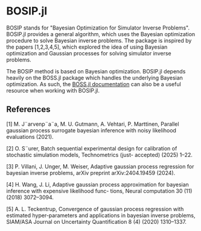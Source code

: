 
# BOSIP.jl

BOSIP stands for "Bayesian Optimization for Simulator Inverse Problems". BOSIP.jl provides a general algorithm, which uses the Bayesian optimization procedure to solve Bayesian inverse problems. The package is inspired by the papers [1,2,3,4,5], which explored the idea of using Bayesian optimization and Gaussian processes for solving simulator inverse problems.

The BOSIP method is based on Bayesian optimization. BOSIP.jl depends heavily on the BOSS.jl package which handles the underlying Bayesian optimization. As such, the [BOSS.jl documentation](https://soldasim.github.io/BOSS.jl/stable/) can also be a useful resource when working with BOSIP.jl.

## References

[1] M. J¨arvenp¨a¨a, M. U. Gutmann, A. Vehtari, P. Marttinen, Parallel gaussian process surrogate bayesian inference
with noisy likelihood evaluations (2021).

[2] O. S¨urer, Batch sequential experimental design for calibration of stochastic simulation models, Technometrics (just-
accepted) (2025) 1–22.

[3] P. Villani, J. Unger, M. Weiser, Adaptive gaussian process regression for bayesian inverse problems, arXiv preprint
arXiv:2404.19459 (2024).

[4] H. Wang, J. Li, Adaptive gaussian process approximation for bayesian inference with expensive likelihood func-
tions, Neural computation 30 (11) (2018) 3072–3094.

[5] A. L. Teckentrup, Convergence of gaussian process regression with estimated hyper-parameters and applications in
bayesian inverse problems, SIAM/ASA Journal on Uncertainty Quantification 8 (4) (2020) 1310–1337.
